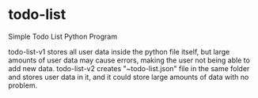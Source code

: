 # todo-list

Simple Todo List Python Program

todo-list-v1 stores all user data inside the python file itself, but large amounts of user data may cause errors, making the user not being able to add new data.
todo-list-v2 creates "~todo-list.json" file in the same folder and stores user data in it, and it could store large amounts of data with no problem.
